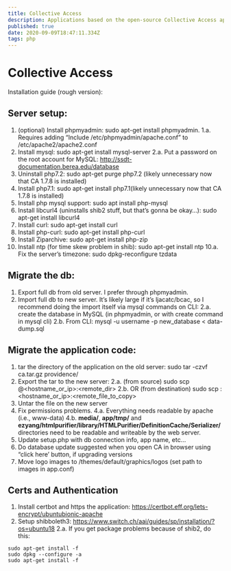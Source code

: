 ```yaml
---
title: Collective Access
description: Applications based on the open-source Collective Access application
published: true
date: 2020-09-09T18:47:11.334Z
tags: php
---
```


# Collective Access

Installation guide (rough version):

## Server setup:
1. (optional) Install phpmyadmin: sudo apt-get install phpmyadmin. 
1.a. Requires adding “Include /etc/phpmyadmin/apache.conf” to /etc/apache2/apache2.conf
2. Install mysql: sudo apt-get install mysql-server
2.a. Put a password on the root account for MySQL: http://ssdt-documentation.berea.edu/database
3. Uninstall php7.2: sudo apt-get purge php7.2 (likely unnecessary now that CA 1.7.8 is installed)
4. Install php7.1: sudo apt-get install php7.1(likely unnecessary now that CA 1.7.8 is installed)
5. Install php mysql support: sudo apt install php-mysql
6. Install libcurl4 (uninstalls shib2 stuff, but that’s gonna be okay…): sudo apt-get install libcurl4
7. Install curl: sudo apt-get install curl
8. Install php-curl: sudo apt-get install php-curl
9. Install Ziparchive: sudo apt-get install php-zip
10. Install ntp (for time skew problem in shib): sudo apt-get install ntp
10.a. Fix the server’s timezone: sudo dpkg-reconfigure tzdata

## Migrate the db:
1. Export full db from old server. I prefer through phpmyadmin.
2. Import full db to new server. It’s likely large if it’s ljacatc/bcac, so I recommend doing the import itself via mysql commands on CLI: 
2.a. create the database in MySQL (in phpmyadmin, or with create <dbname> command in mysql cli)
2.b. From CLI: mysql -u username -p new_database < data-dump.sql 

## Migrate the application code:
1. tar the directory of the application on the old server: sudo tar -czvf ca.tar.gz providence/
2. Export the tar to the new server: 
2.a. (from source) sudo scp <filename> <username>@<hostname_or_ip>:<remote_dir>
2.b. OR (from destination) sudo scp <username>:<hostname_or_ip>:<remote_file_to_copy>
3. Untar the file on the new server
4. Fix permissions problems.
  4.a. Everything needs readable by apache (i.e., www-data)
  4.b. **media/**, **app/tmp/** and **ezyang/htmlpurifier/library/HTMLPurifier/DefinitionCache/Serializer/** directories need to be readable and writeable by the web server.
4. Update setup.php with db connection info, app name, etc… 
5. Do database update suggested when you open CA in browser using “click here’ button, if upgrading versions
6. Move logo images to /themes/default/graphics/logos (set path to images in app.conf)

## Certs and Authentication 
1. Install certbot and https the application: https://certbot.eff.org/lets-encrypt/ubuntubionic-apache
2. Setup shibboleth3: https://www.switch.ch/aai/guides/sp/installation/?os=ubuntu18
2.a. If you get package problems because of shib2, do this:
  ```
  sudo apt-get install -f
  sudo dpkg --configure -a
  sudo apt-get install -f 
  ```


 